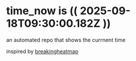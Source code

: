 # time_now is (( 2025-09-18T09:30:00.182Z ))

an automated repo that shows the currnent time

inspired by [breakingheatmap](https://github.com/breakingheatmap/breakingheatmap)